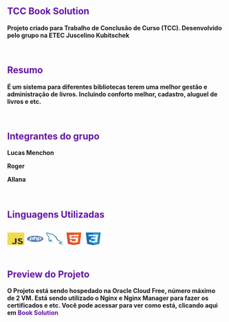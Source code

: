 <h2 style="color: #6511a5;"><b>TCC Book Solution</h2>

<p>Projeto criado para Trabalho de Conclusão de Curso (TCC). Desenvolvido pelo grupo na ETEC Juscelino Kubitschek</p>
<br>

<h2 style="color: #6511a5;"><b>Resumo</h2>
<p>É um sistema para diferentes bibliotecas terem uma melhor gestão e administração de livros. Incluindo conforto melhor, cadastro, aluguel de livros e etc.</p>
<br>

<h2 style="  color: #6511a5;"><b>Integrantes do grupo</h2>

<div style= "display: column;">

<p>Lucas Menchon</p>
<p>Roger</p>
<p>Allana</p>

</div>

<br>

<h2 style="color: #6511a5;"><b>Linguagens Utilizadas</b><h2>
<div style="display: inline_block">
  <img align="center"  height="30" width="40" src="https://raw.githubusercontent.com/devicons/devicon/master/icons/javascript/javascript-original.svg">
  <img align="center"  height="30" width="40" src="https://raw.githubusercontent.com/devicons/devicon/master/icons/php/php-plain.svg">
  <img align="center"  height="30" width="40" src="https://raw.githubusercontent.com/devicons/devicon/master/icons/mysql/mysql-original.svg">
  <img align="center"  height="30" width="40" src="https://raw.githubusercontent.com/devicons/devicon/master/icons/html5/html5-original.svg">
  <img align="center"  height="30" width="40" src="https://raw.githubusercontent.com/devicons/devicon/master/icons/css3/css3-original.svg">
</div>
<br>
<h2 style="color: #6511a5;"><b>Preview do Projeto</a></h2>

<p>O Projeto está sendo hospedado na Oracle Cloud Free, número máximo de 2 VM. Está sendo utilizado o Nginx e Nginx Manager para fazer os certificados e etc. Você pode acessar para ver como está, clicando aqui em <a href="https://booksolution.tilucas.com" style="color: #6511a5; text-decoration: none;" target="blank"><b>Book Solution</a></p>
